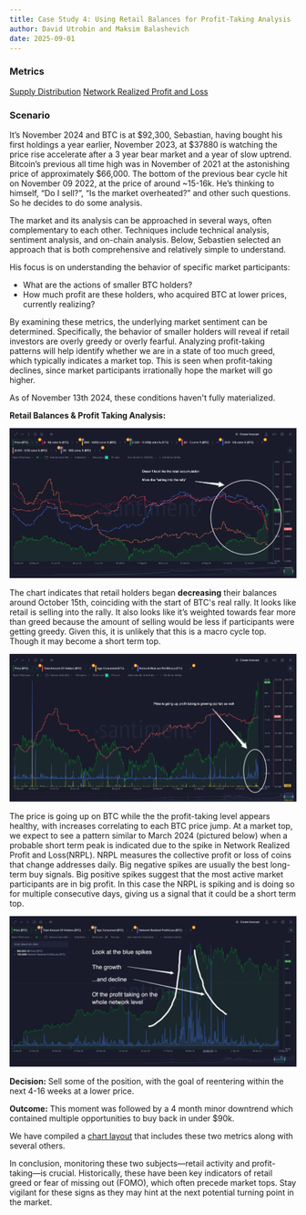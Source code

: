 ```yaml
---
title: Case Study 4: Using Retail Balances for Profit-Taking Analysis
author: David Utrobin and Maksim Balashevich
date: 2025-09-01
---
```


### Metrics

[Supply Distribution](https://academy.santiment.net/metrics/supply-distribution/)
[Network Realized Profit and Loss](https://academy.santiment.net/education-and-use-cases/understanding-long-term-market-trends-and-cycles/#network-realized-profit-and-loss)

### Scenario

It’s November 2024 and BTC is at $92,300, Sebastian, having bought his first holdings a year earlier, November 2023, at $37880 is watching the price rise accelerate after a 3 year bear market and a year of slow uptrend. Bitcoin’s previous all time high was in November of 2021 at the astonishing price of approximately $66,000. The bottom of the previous bear cycle hit on November 09 2022, at the price of around ~15-16k. He’s thinking to himself, “Do I sell?”, “Is the market overheated?” and other such questions. So he decides to do some analysis.

The market and its analysis can be approached in several ways, often complementary to each other. Techniques include technical analysis, sentiment analysis, and on-chain analysis. Below, Sebastien selected an approach that is both comprehensive and relatively simple to understand.

His focus is on understanding the behavior of specific market participants:

- What are the actions of smaller BTC holders?
- How much profit are these holders, who acquired BTC at lower prices, currently realizing?

By examining these metrics, the underlying market sentiment can be determined. Specifically, the behavior of smaller holders will reveal if retail investors are overly greedy or overly fearful. Analyzing profit-taking patterns will help identify whether we are in a state of too much greed, which typically indicates a market top. This is seen when profit-taking declines, since market participants irrationally hope the market will go higher.

As of November 13th 2024, these conditions haven't fully materialized.

**Retail Balances & Profit Taking Analysis:**

![](1oneretailselling.png)

The chart indicates that retail holders began **decreasing** their balances around October 15th, coinciding with the start of BTC's real rally. It looks like retail is selling into the rally. It also looks like it’s weighted towards fear more than greed because the amount of selling would be less if participants were getting greedy. Given this, it is unlikely that this is a macro cycle top. Though it may become a short term top.

![](2profittaking.png)

The price is going up on BTC while the the profit-taking level appears healthy, with increases correlating to each BTC price jump. At a market top, we expect to see a pattern similar to March 2024 (pictured below) when a probable short term peak is indicated due to the spike in Network Realized Profit and Loss(NRPL). NRPL measures the collective profit or loss of coins that change addresses daily. Big negative spikes are usually the best long-term buy signals. Big positive spikes suggest that the most active market participants are in big profit. In this case the NRPL is spiking and is doing so for multiple consecutive days, giving us a signal that it could be a short term top.

![](3historicexample.png)

**Decision:**
Sell some of the position, with the goal of reentering within the next 4-16 weeks at a lower price.

**Outcome:**
This moment was followed by a 4 month minor downtrend which contained multiple opportunities to buy back in under $90k.

We have compiled a [chart layout](https://app.santiment.net/charts/btc-major-metrics-1410) that includes these two metrics along with several others.

In conclusion, monitoring these two subjects—retail activity and profit-taking—is crucial. Historically, these have been key indicators of retail greed or fear of missing out (FOMO), which often precede market tops. Stay vigilant for these signs as they may hint at the next potential turning point in the market.

